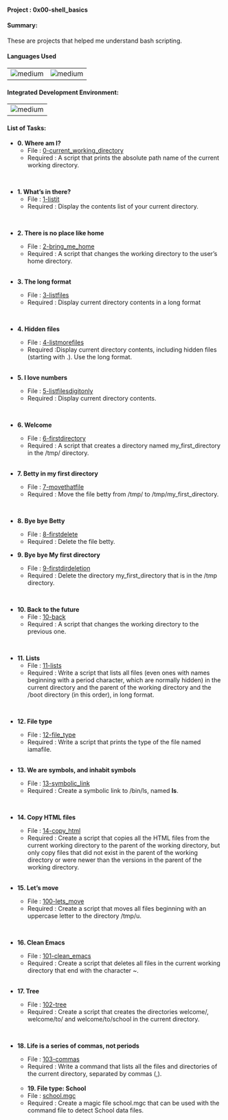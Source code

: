 <h4>Project : 0x00-shell_basics</h4>
<h4>Summary: </h4>
These are projects that helped me understand bash scripting.

<h4>Languages Used</h4>
<table>
  <tr>
    <td><img alt="medium" src="https://img.shields.io/badge/Shell_Script-121011?style=for-the-badge&logo=gnu-bash&logoColor=white"></td>
    <td><img alt="medium" src="https://img.shields.io/badge/Markdown-000000?style=for-the-badge&logo=markdown&logoColor=white"></td>
  </tr>
</table>

<h4>Integrated Development Environment:</h4>
<table>
  <tr>
<td><img alt="medium" src="https://img.shields.io/badge/Emacs-%237F5AB6.svg?&style=for-the-badge&logo=gnu-emacs&logoColor=white"></td>
  </tr>
</table>
  
  <h4>List of Tasks:</h4>

* **0. Where am I?**
  * File : [0-current_working_directory](./0-current_working_directory)
  * Required : A script that prints the absolute path name of the current working directory.  
 <br>
 
* **1. What’s in there?**
  * File : [1-listit](./1-listit)
  * Required : Display the contents list of your current directory.
 <br>
  
* **2. There is no place like home**
  * File : [2-bring_me_home](./2-bring_me_home)
  * Required : A script that changes the working directory to the user’s home directory.
   <br>
   
* **3. The long format**
  * File : [3-listfiles](./3-listfiles)
  * Required : Display current directory contents in a long format
 <br>
 
* **4. Hidden files**
  * File : [4-listmorefiles](./4-listmorefiles)
  * Required :Display current directory contents, including hidden files (starting with .). Use the long format.
   <br>
   
* **5. I love numbers**
  * File : [5-listfilesdigitonly](./5-listfilesdigitonly)
  * Required : Display current directory contents.
 <br>
 
* **6. Welcome**
  * File : [6-firstdirectory](./6-firstdirectory)
  * Required : A script that creates a directory named my_first_directory in the /tmp/ directory.
   <br>
   
* **7. Betty in my first directory**
  * File : [7-movethatfile](./7-movethatfile)
  * Required : Move the file betty from /tmp/ to /tmp/my_first_directory.
 <br>
 
* **8. Bye bye Betty**
  * File : [8-firstdelete](./8-firstdelete)
  * Required : Delete the file betty.
    <br>
    
* **9. Bye bye My first directory**
  * File : [9-firstdirdeletion](./9-firstdirdeletion)
  * Required : Delete the directory my_first_directory that is in the /tmp directory.
 <br>
 
* **10. Back to the future**
  * File : [10-back](./10-back)
  * Required : A script that changes the working directory to the previous one.
 <br>
 
* **11. Lists**
  * File : [11-lists](./11-lists)
  * Required : Write a script that lists all files (even ones with names beginning with a period character, which are normally hidden) in the current directory and the parent of the working directory and the /boot directory (in this order), in long format.
 <br>
 
* **12. File type**
  * File : [12-file_type](./12-file_type)
  * Required : Write a script that prints the type of the file named iamafile.
  <br>
  
* **13. We are symbols, and inhabit symbols**
  * File : [13-symbolic_link](./13-symbolic_link)
  * Required : Create a symbolic link to /bin/ls, named __ls__.
 <br>
 
* **14. Copy HTML files**
  * File : [14-copy_html](./14-copy_html)
  * Required : Create a script that copies all the HTML files from the current working directory to the parent of the working directory, but only copy files that did not exist in the parent of the working directory or were newer than the versions in the parent of the working directory.
   <br>
   
* **15. Let’s move**
  * File : [100-lets_move](./100-lets_move)
  * Required : Create a script that moves all files beginning with an uppercase letter to the directory /tmp/u.
 <br>
 
* **16. Clean Emacs**
  * File : [101-clean_emacs](./101-clean_emacs)
  * Required : Create a script that deletes all files in the current working directory that end with the character ~.
  <br>
  
* **17. Tree**
  * File : [102-tree](./102-tree)
  * Required : Create a script that creates the directories welcome/, welcome/to/ and welcome/to/school in the current directory.
 <br>
 
* **18. Life is a series of commas, not periods**
  * File : [103-commas](./103-commas)
  * Required : Write a command that lists all the files and directories of the current directory, separated by commas (,).
  <br>
  
  * **19. File type: School**
  * File : [school.mgc](./school.mgc)
  * Required : Create a magic file school.mgc that can be used with the command file to detect School data files.
 <br>
